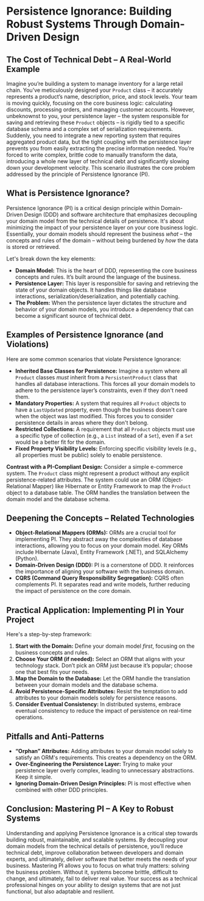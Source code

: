 # Persistence Ignorance: Building Robust Systems Through Domain-Driven Design

## The Cost of Technical Debt – A Real-World Example

Imagine you’re building a system to manage inventory for a large retail chain. You’ve meticulously designed your `Product` class – it accurately represents a product’s name, description, price, and stock levels. Your team is moving quickly, focusing on the core business logic: calculating discounts, processing orders, and managing customer accounts. However, unbeknownst to you, your persistence layer – the system responsible for saving and retrieving these `Product` objects – is rigidly tied to a specific database schema and a complex set of serialization requirements. Suddenly, you need to integrate a new reporting system that requires aggregated product data, but the tight coupling with the persistence layer prevents you from easily extracting the precise information needed. You’re forced to write complex, brittle code to manually transform the data, introducing a whole new layer of technical debt and significantly slowing down your development velocity. This scenario illustrates the core problem addressed by the principle of Persistence Ignorance (PI).

## What is Persistence Ignorance?

Persistence Ignorance (PI) is a critical design principle within Domain-Driven Design (DDD) and software architecture that emphasizes decoupling your domain model from the technical details of persistence. It's about minimizing the impact of your persistence layer on your core business logic. Essentially, your domain models should represent the business _what_ – the concepts and rules of the domain – without being burdened by _how_ the data is stored or retrieved.

Let's break down the key elements:

- **Domain Model:** This is the heart of DDD, representing the core business concepts and rules. It’s built around the language of the business.
- **Persistence Layer:** This layer is responsible for saving and retrieving the state of your domain objects. It handles things like database interactions, serialization/deserialization, and potentially caching.
- **The Problem:** When the persistence layer dictates the structure and behavior of your domain models, you introduce a dependency that can become a significant source of technical debt.

## Examples of Persistence Ignorance (and Violations)

Here are some common scenarios that violate Persistence Ignorance:

- **Inherited Base Classes for Persistence:** Imagine a system where all `Product` classes _must_ inherit from a `PersistentProduct` class that handles all database interactions. This forces all your domain models to adhere to the persistence layer’s constraints, even if they don't need them.
- **Mandatory Properties:** A system that requires all `Product` objects to have a `LastUpdated` property, even though the business doesn't care when the object was last modified. This forces you to consider persistence details in areas where they don't belong.
- **Restricted Collections:** A requirement that all `Product` objects must use a specific type of collection (e.g., a `List` instead of a `Set`), even if a `Set` would be a better fit for the domain.
- **Fixed Property Visibility Levels:** Enforcing specific visibility levels (e.g., all properties must be public) solely to enable persistence.

**Contrast with a PI-Compliant Design:** Consider a simple e-commerce system. The `Product` class might represent a product without any explicit persistence-related attributes. The system could use an ORM (Object-Relational Mapper) like Hibernate or Entity Framework to map the `Product` object to a database table. The ORM handles the translation between the domain model and the database schema.

## Deepening the Concepts – Related Technologies

- **Object-Relational Mappers (ORMs):** ORMs are a crucial tool for implementing PI. They abstract away the complexities of database interactions, allowing you to focus on your domain model. Key ORMs include Hibernate (Java), Entity Framework (.NET), and SQLAlchemy (Python).
- **Domain-Driven Design (DDD):** PI is a cornerstone of DDD. It reinforces the importance of aligning your software with the business domain.
- **CQRS (Command Query Responsibility Segregation):** CQRS often complements PI. It separates read and write models, further reducing the impact of persistence on the core domain.

## Practical Application: Implementing PI in Your Project

Here's a step-by-step framework:

1. **Start with the Domain:** Define your domain model _first_, focusing on the business concepts and rules.
2. **Choose Your ORM (if needed):** Select an ORM that aligns with your technology stack. Don’t pick an ORM just because it’s popular; choose one that best fits your needs.
3. **Map the Domain to the Database:** Let the ORM handle the translation between your domain models and the database schema.
4. **Avoid Persistence-Specific Attributes:** Resist the temptation to add attributes to your domain models solely for persistence reasons.
5. **Consider Eventual Consistency:** In distributed systems, embrace eventual consistency to reduce the impact of persistence on real-time operations.

## Pitfalls and Anti-Patterns

- **“Orphan” Attributes:** Adding attributes to your domain model solely to satisfy an ORM's requirements. This creates a dependency on the ORM.
- **Over-Engineering the Persistence Layer:** Trying to make your persistence layer overly complex, leading to unnecessary abstractions. Keep it simple.
- **Ignoring Domain-Driven Design Principles:** PI is most effective when combined with other DDD principles.

## Conclusion: Mastering PI – A Key to Robust Systems

Understanding and applying Persistence Ignorance is a critical step towards building robust, maintainable, and scalable systems. By decoupling your domain models from the technical details of persistence, you’ll reduce technical debt, improve collaboration between developers and domain experts, and ultimately, deliver software that better meets the needs of your business. Mastering PI allows you to focus on what truly matters: solving the business problem. Without it, systems become brittle, difficult to change, and ultimately, fail to deliver real value. Your success as a technical professional hinges on your ability to design systems that are not just functional, but also adaptable and resilient.

```

```
